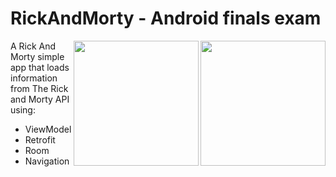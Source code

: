 # RickAndMorty - Android finals exam

<img align="right" src="https://github.com/sberoch/RickAndMorty-AndroidArchitectureSample/raw/master/assets/characters.jpg" width="200">
<img align="right" src="https://github.com/sberoch/RickAndMorty-AndroidArchitectureSample/raw/master/assets/detail.jpg" width="200">

A Rick And Morty simple app that loads information from The Rick and Morty API
using:
 * ViewModel
 * Retrofit
 * Room
 * Navigation
